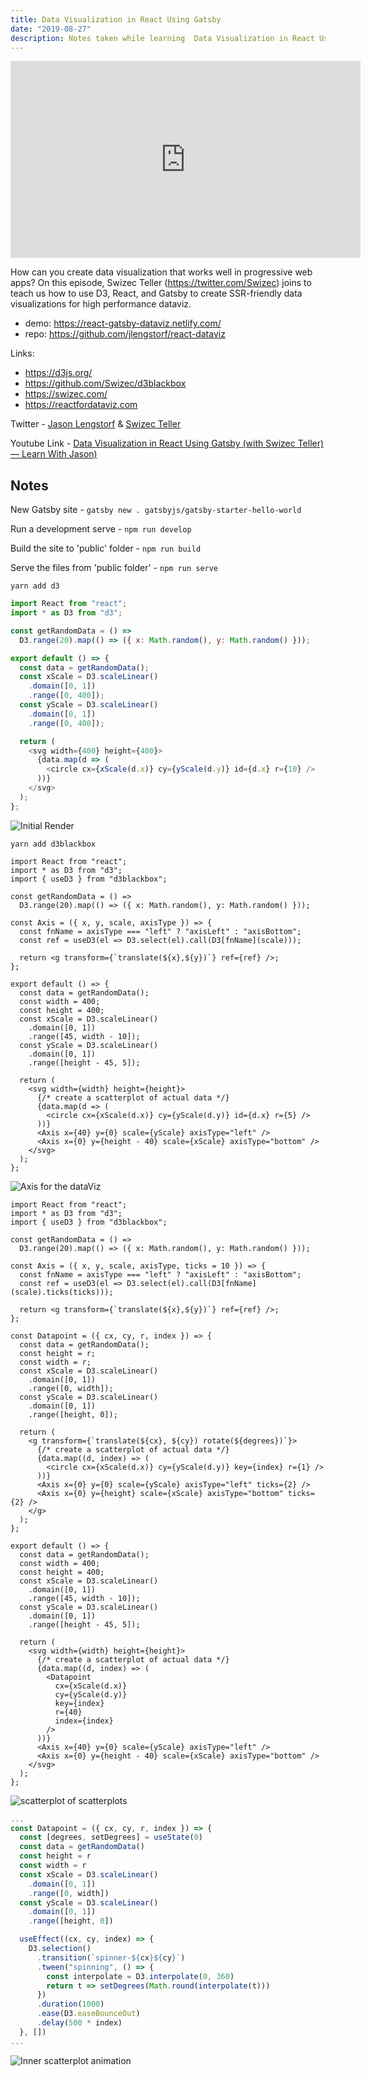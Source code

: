 ```yaml
---
title: Data Visualization in React Using Gatsby
date: "2019-08-27"
description: Notes taken while learning  Data Visualization in React Using Gatsby (with Swizec Teller) — Learn With Jason
---
```


<iframe width="560" height="315" src="https://www.youtube.com/embed/Bdeu-BFisJU" frameborder="0" allow="accelerometer; autoplay; encrypted-media; gyroscope; picture-in-picture" allowfullscreen></iframe>

How can you create data visualization that works well in progressive web apps? On this episode, Swizec Teller (https://twitter.com/Swizec) joins to teach us how to use D3, React, and Gatsby to create SSR-friendly data visualizations for high performance dataviz.

- demo: https://react-gatsby-dataviz.netlify.com/
- repo: https://github.com/jlengstorf/react-dataviz

Links:

- https://d3js.org/
- https://github.com/Swizec/d3blackbox
- https://swizec.com/
- https://reactfordataviz.com

Twitter - [Jason Lengstorf](https://twitter.com/jlengstorf) & [Swizec Teller](https://twitter.com/Swizec)

Youtube Link - [Data Visualization in React Using Gatsby (with Swizec Teller) — Learn With Jason)](https://www.youtube.com/watch?v=Bdeu-BFisJU)

## Notes

New Gatsby site - `gatsby new . gatsbyjs/gatsby-starter-hello-world`

Run a development serve - `npm run develop`

Build the site to 'public' folder - `npm run build`

Serve the files from 'public folder' - `npm run serve`

`yarn add d3`

```js
import React from "react";
import * as D3 from "d3";

const getRandomData = () =>
  D3.range(20).map(() => ({ x: Math.random(), y: Math.random() }));

export default () => {
  const data = getRandomData();
  const xScale = D3.scaleLinear()
    .domain([0, 1])
    .range([0, 400]);
  const yScale = D3.scaleLinear()
    .domain([0, 1])
    .range([0, 400]);

  return (
    <svg width={400} height={400}>
      {data.map(d => (
        <circle cx={xScale(d.x)} cy={yScale(d.y)} id={d.x} r={10} />
      ))}
    </svg>
  );
};
```

![Initial Render](images/2.png)

`yarn add d3blackbox`

```js{3, 8-13, 32-33}
import React from "react";
import * as D3 from "d3";
import { useD3 } from "d3blackbox";

const getRandomData = () =>
  D3.range(20).map(() => ({ x: Math.random(), y: Math.random() }));

const Axis = ({ x, y, scale, axisType }) => {
  const fnName = axisType === "left" ? "axisLeft" : "axisBottom";
  const ref = useD3(el => D3.select(el).call(D3[fnName](scale)));

  return <g transform={`translate(${x},${y})`} ref={ref} />;
};

export default () => {
  const data = getRandomData();
  const width = 400;
  const height = 400;
  const xScale = D3.scaleLinear()
    .domain([0, 1])
    .range([45, width - 10]);
  const yScale = D3.scaleLinear()
    .domain([0, 1])
    .range([height - 45, 5]);

  return (
    <svg width={width} height={height}>
      {/* create a scatterplot of actual data */}
      {data.map(d => (
        <circle cx={xScale(d.x)} cy={yScale(d.y)} id={d.x} r={5} />
      ))}
      <Axis x={40} y={0} scale={yScale} axisType="left" />
      <Axis x={0} y={height - 40} scale={xScale} axisType="bottom" />
    </svg>
  );
};
```

![Axis for the dataViz](images/3.png)

```js{15-36}
import React from "react";
import * as D3 from "d3";
import { useD3 } from "d3blackbox";

const getRandomData = () =>
  D3.range(20).map(() => ({ x: Math.random(), y: Math.random() }));

const Axis = ({ x, y, scale, axisType, ticks = 10 }) => {
  const fnName = axisType === "left" ? "axisLeft" : "axisBottom";
  const ref = useD3(el => D3.select(el).call(D3[fnName](scale).ticks(ticks)));

  return <g transform={`translate(${x},${y})`} ref={ref} />;
};

const Datapoint = ({ cx, cy, r, index }) => {
  const data = getRandomData();
  const height = r;
  const width = r;
  const xScale = D3.scaleLinear()
    .domain([0, 1])
    .range([0, width]);
  const yScale = D3.scaleLinear()
    .domain([0, 1])
    .range([height, 0]);

  return (
    <g transform={`translate(${cx}, ${cy}) rotate(${degrees})`}>
      {/* create a scatterplot of actual data */}
      {data.map((d, index) => (
        <circle cx={xScale(d.x)} cy={yScale(d.y)} key={index} r={1} />
      ))}
      <Axis x={0} y={0} scale={yScale} axisType="left" ticks={2} />
      <Axis x={0} y={height} scale={xScale} axisType="bottom" ticks={2} />
    </g>
  );
};

export default () => {
  const data = getRandomData();
  const width = 400;
  const height = 400;
  const xScale = D3.scaleLinear()
    .domain([0, 1])
    .range([45, width - 10]);
  const yScale = D3.scaleLinear()
    .domain([0, 1])
    .range([height - 45, 5]);

  return (
    <svg width={width} height={height}>
      {/* create a scatterplot of actual data */}
      {data.map((d, index) => (
        <Datapoint
          cx={xScale(d.x)}
          cy={yScale(d.y)}
          key={index}
          r={40}
          index={index}
        />
      ))}
      <Axis x={40} y={0} scale={yScale} axisType="left" />
      <Axis x={0} y={height - 40} scale={xScale} axisType="bottom" />
    </svg>
  );
};
```

![scatterplot of scatterplots](images/4.png)

```js
...
const Datapoint = ({ cx, cy, r, index }) => {
  const [degrees, setDegrees] = useState(0)
  const data = getRandomData()
  const height = r
  const width = r
  const xScale = D3.scaleLinear()
    .domain([0, 1])
    .range([0, width])
  const yScale = D3.scaleLinear()
    .domain([0, 1])
    .range([height, 0])

  useEffect((cx, cy, index) => {
    D3.selection()
      .transition(`spinner-${cx}${cy}`)
      .tween("spinning", () => {
        const interpolate = D3.interpolate(0, 360)
        return t => setDegrees(Math.round(interpolate(t)))
      })
      .duration(1000)
      .ease(D3.easeBounceOut)
      .delay(500 * index)
  }, [])
...
```

![Inner scatterplot animation](images/4.png)
